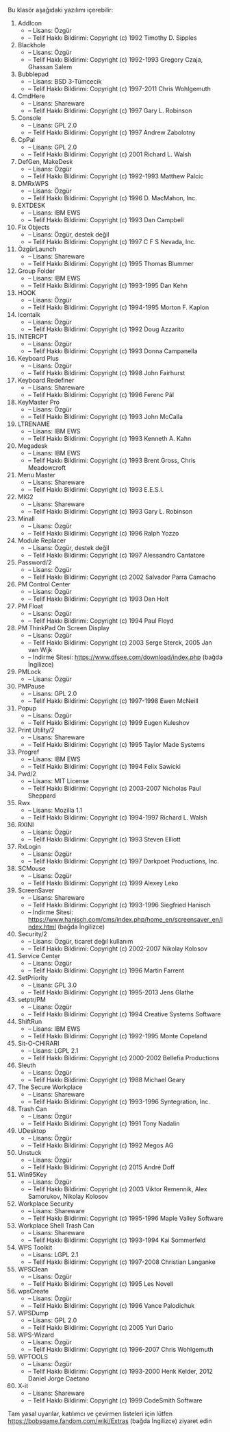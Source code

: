 Bu klasör aşağıdaki yazılımı içerebilir:

1. AddIcon
   - – Lisans: Özgür
   - – Telif Hakkı Bildirimi: Copyright (c) 1992 Timothy D. Sipples
3. Blackhole
   - – Lisans: Özgür
   - – Telif Hakkı Bildirimi: Copyright (c) 1992-1993 Gregory Czaja, Ghassan Salem
4. Bubblepad
   - – Lisans: BSD 3-Tümcecik
   - – Telif Hakkı Bildirimi: Copyright (c) 1997-2011 Chris Wohlgemuth
5. CmdHere
   - – Lisans: Shareware
   - – Telif Hakkı Bildirimi: Copyright (c) 1997 Gary L. Robinson
6. Console
   - – Lisans: GPL 2.0
   - – Telif Hakkı Bildirimi: Copyright (c) 1997 Andrew Zabolotny
7. CpPal
   - – Lisans: GPL 2.0
   - – Telif Hakkı Bildirimi: Copyright (c) 2001 Richard L. Walsh
8. DefGen, MakeDesk
   - – Lisans: Özgür
   - – Telif Hakkı Bildirimi: Copyright (c) 1992-1993 Matthew Palcic
9. DMRxWPS
    - – Lisans: Özgür
    - – Telif Hakkı Bildirimi: Copyright (c) 1996 D. MacMahon, Inc.
10. EXTDESK
    - – Lisans: IBM EWS
    - – Telif Hakkı Bildirimi: Copyright (c) 1993 Dan Campbell
11. Fix Objects
    - – Lisans: Özgür, destek değil
    - – Telif Hakkı Bildirimi: Copyright (c) 1997 C F S Nevada, Inc.
12. ÖzgürLaunch
    - – Lisans: Shareware
    - – Telif Hakkı Bildirimi: Copyright (c) 1995 Thomas Blummer
13. Group Folder
    - – Lisans: IBM EWS
    - – Telif Hakkı Bildirimi: Copyright (c) 1993-1995 Dan Kehn
14. HOOK
    - – Lisans: Özgür
    - – Telif Hakkı Bildirimi: Copyright (c) 1994-1995 Morton F. Kaplon
15. Icontalk
    - – Lisans: Özgür
    - – Telif Hakkı Bildirimi: Copyright (c) 1992 Doug Azzarito
16. INTERCPT
    - – Lisans: Özgür
    - – Telif Hakkı Bildirimi: Copyright (c) 1993 Donna Campanella
17. Keyboard Plus
    - – Lisans: Özgür
    - – Telif Hakkı Bildirimi: Copyright (c) 1998 John Fairhurst
18. Keyboard Redefiner
    - – Lisans: Shareware
    - – Telif Hakkı Bildirimi: Copyright (c) 1996 Ferenc Pál
19. KeyMaster Pro
    - – Lisans: Özgür
    - – Telif Hakkı Bildirimi: Copyright (c) 1993 John McCalla
20. LTRENAME
    - – Lisans: IBM EWS
    - – Telif Hakkı Bildirimi: Copyright (c) 1993 Kenneth A. Kahn
21. Megadesk
    - – Lisans: IBM EWS
    - – Telif Hakkı Bildirimi: Copyright (c) 1993 Brent Gross, Chris Meadowcroft
22. Menu Master
    - – Lisans: Shareware
    - – Telif Hakkı Bildirimi: Copyright (c) 1993 E.E.S.I.
23. MIG2
    - – Lisans: Shareware
    - – Telif Hakkı Bildirimi: Copyright (c) 1993 Gary L. Robinson
24. Minall
    - – Lisans: Özgür
    - – Telif Hakkı Bildirimi: Copyright (c) 1996 Ralph Yozzo
25. Module Replacer
    - – Lisans: Özgür, destek değil
    - – Telif Hakkı Bildirimi: Copyright (c) 1997 Alessandro Cantatore
26. Password/2
    - – Lisans: Özgür
    - – Telif Hakkı Bildirimi: Copyright (c) 2002 Salvador Parra Camacho
27. PM Control Center
    - – Lisans: Özgür
    - – Telif Hakkı Bildirimi: Copyright (c) 1993 Dan Holt
28. PM Float
    - – Lisans: Özgür
    - – Telif Hakkı Bildirimi: Copyright (c) 1994 Paul Floyd
29. PM ThinkPad On Screen Display
    - – Lisans: Özgür
    - – Telif Hakkı Bildirimi: Copyright (c) 2003 Serge Sterck, 2005 Jan van Wijk
    - – İndirme Sitesi: https://www.dfsee.com/download/index.php (bağda İngilizce)
30. PMLock
    - – Lisans: Özgür
31. PMPause
    - – Lisans: GPL 2.0
    - – Telif Hakkı Bildirimi: Copyright (c) 1997-1998 Ewen McNeill
32. Popup
    - – Lisans: Özgür
    - – Telif Hakkı Bildirimi: Copyright (c) 1999 Eugen Kuleshov
33. Print Utility/2
    - – Lisans: Shareware
    - – Telif Hakkı Bildirimi: Copyright (c) 1995 Taylor Made Systems
34. Progref
    - – Lisans: IBM EWS
    - – Telif Hakkı Bildirimi: Copyright (c) 1994 Felix Sawicki
35. Pwd/2
    - – Lisans: MIT License
    - – Telif Hakkı Bildirimi: Copyright (c) 2003-2007 Nicholas Paul Sheppard
36. Rwx
    - – Lisans: Mozilla 1.1
    - – Telif Hakkı Bildirimi: Copyright (c) 1994-1997 Richard L. Walsh
37. RXINI
    - – Lisans: Özgür
    - – Telif Hakkı Bildirimi: Copyright (c) 1993 Steven Elliott
38. RxLogin
    - – Lisans: Özgür
    - – Telif Hakkı Bildirimi: Copyright (c) 1997 Darkpoet Productions, Inc.
39. SCMouse
    - – Lisans: Özgür
    - – Telif Hakkı Bildirimi: Copyright (c) 1999 Alexey Leko
40. ScreenSaver
    - – Lisans: Shareware
    - – Telif Hakkı Bildirimi: Copyright (c) 1993-1996 Siegfried Hanisch
    - – İndirme Sitesi: https://www.hanisch.com/cms/index.php/home_en/screensaver_en/index.html (bağda İngilizce)
41. Security/2
    - – Lisans: Özgür, ticaret değıl kullanım
    - – Telif Hakkı Bildirimi: Copyright (c) 2002-2007 Nikolay Kolosov
42. Service Center
    - – Lisans: Özgür
    - – Telif Hakkı Bildirimi: Copyright (c) 1996 Martin Farrent
43. SetPriority
    - – Lisans: GPL 3.0
    - – Telif Hakkı Bildirimi: Copyright (c) 1995-2013 Jens Glathe
44. setptr/PM
    - – Lisans: Özgür
    - – Telif Hakkı Bildirimi: Copyright (c) 1994 Creative Systems Software
45. ShiftRun
    - – Lisans: IBM EWS
    - – Telif Hakkı Bildirimi: Copyright (c) 1992-1995 Monte Copeland
46. Sit-O-CHIRARI
    - – Lisans: LGPL 2.1
    - – Telif Hakkı Bildirimi: Copyright (c) 2000-2002 Bellefia Productions
47. Sleuth
    - – Lisans: Özgür
    - – Telif Hakkı Bildirimi: Copyright (c) 1988 Michael Geary
48. The Secure Workplace
    - – Lisans: Shareware
    - – Telif Hakkı Bildirimi: Copyright (c) 1993-1996 Syntegration, Inc.
49. Trash Can
    - – Lisans: Özgür
    - – Telif Hakkı Bildirimi: Copyright (c) 1991 Tony Nadalin
50. UDesktop
    - – Lisans: Özgür
    - – Telif Hakkı Bildirimi: Copyright (c) 1992 Megos AG
51. Unstuck
    - – Lisans: Özgür
    - – Telif Hakkı Bildirimi: Copyright (c) 2015 André Doff
52. Win95Key
    - – Lisans: Özgür
    - – Telif Hakkı Bildirimi: Copyright (c) 2003 Viktor Remennik, Alex Samorukov, Nikolay Kolosov
53. Workplace Security
    - – Lisans: Shareware
    - – Telif Hakkı Bildirimi: Copyright (c) 1995-1996 Maple Valley Software
54. Workplace Shell Trash Can
    - – Lisans: Shareware
    - – Telif Hakkı Bildirimi: Copyright (c) 1993-1994 Kai Sommerfeld
55. WPS Toolkit
    - – Lisans: LGPL 2.1
    - – Telif Hakkı Bildirimi: Copyright (c) 1997-2008 Christian Langanke
56. WPSClean
    - – Lisans: Özgür
    - – Telif Hakkı Bildirimi: Copyright (c) 1995 Les Novell
57. wpsCreate
    - – Lisans: Özgür
    - – Telif Hakkı Bildirimi: Copyright (c) 1996 Vance Palodichuk
58. WPSDump
    - – Lisans: GPL 2.0
    - – Telif Hakkı Bildirimi: Copyright (c) 2005 Yuri Dario
59. WPS-Wizard
    - – Lisans: Özgür
    - – Telif Hakkı Bildirimi: Copyright (c) 1996-2007 Chris Wohlgemuth
60. WPTOOLS
    - – Lisans: Özgür
    - – Telif Hakkı Bildirimi: Copyright (c) 1993-2000 Henk Kelder, 2012 Daniel Jorge Caetano
61. X-it
    - – Lisans: Shareware
    - – Telif Hakkı Bildirimi: Copyright (c) 1999 CodeSmith Software

Tam yasal uyarılar, katılımcı ve çevirmen listeleri için lütfen https://bobsgame.fandom.com/wiki/Extras (bağda İngilizce) ziyaret edin
